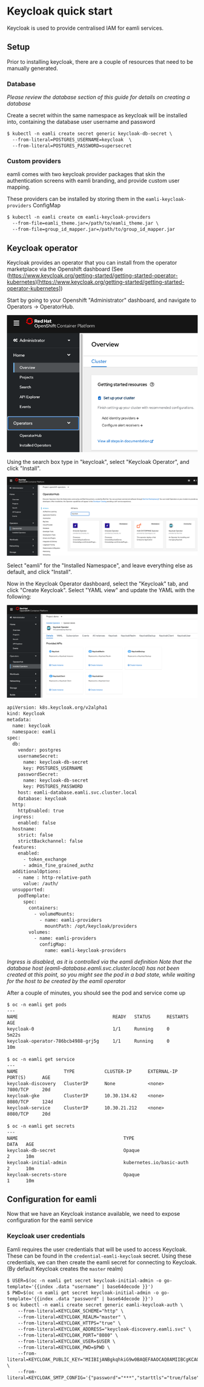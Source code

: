 # Keycloak quick start
Keycloak is used to provide centralised IAM for eamli services.

## Setup
Prior to installing keycloak, there are a couple of resources that need to be manually generated.

### Database

_Please review the database section of this guide for details on creating a database_

Create a secret within the same namespace as keycloak will be installed into, containing the database user username and password

    $ kubectl -n eamli create secret generic keycloak-db-secret \
      --from-literal=POSTGRES_USERNAME=keycloak  \
      --from-literal=POSTGRES_PASSWORD=supersecret

### Custom providers

eamli comes with two keycloak provider packages that skin the authentication screens with eamli branding, and provide custom user mapping.

These providers can be installed by storing them in the `eamli-keycloak-providers` ConfigMap

    $ kubectl -n eamli create cm eamli-keycloak-providers
      --from-file=eamli_theme.jar=/path/to/eamli_theme.jar \
      --from-file=group_id_mapper.jar=/path/to/group_id_mapper.jar

###

## Keycloak operator
Keycloak provides an operator that you can install from the operator marketplace via the Openshift dashboard (See (https://www.keycloak.org/getting-started/getting-started-operator-kubernetes)[https://www.keycloak.org/getting-started/getting-started-operator-kubernetes])

Start by going to your Openshift "Administrator" dashboard, and navigate to Operators -> OperatorHub.

![Admin Console](/imgs/keycloak/overview.png)

Using the search box type in "keycloak", select "Keycloak Operator", and click "Install".

![Operator Hub](/imgs/keycloak/operatorhub.png)

Select "eamli" for the "Installed Namespace", and leave everything else as default, and click "Install".

Now in the Keycloak Operator dashboard, select the "Keycloak" tab, and click "Create Keycloak". Select "YAML view" and update the YAML with the following:

![Operator Dashboard](/imgs/keycloak/dashboard.png)

    apiVersion: k8s.keycloak.org/v2alpha1
    kind: Keycloak
    metadata:
      name: keycloak
      namespace: eamli
    spec:
      db:
        vendor: postgres
        usernameSecret:
          name: keycloak-db-secret
          key: POSTGRES_USERNAME
        passwordSecret:
          name: keycloak-db-secret
          key: POSTGRES_PASSWORD
        host: eamli-database.eamli.svc.cluster.local
        database: keycloak
      http:
        httpEnabled: true
      ingress:
        enabled: false
      hostname:
        strict: false
        strictBackchannel: false
      features:
        enabled:
          - token_exchange
          - admin_fine_grained_authz
      additionalOptions:
        - name : http-relative-path
          value: /auth/
      unsupported:
        podTemplate:
          spec:
            containers:
              - volumeMounts:
                - name: eamli-providers
                  mountPath: /opt/keycloak/providers
            volumes:
              - name: eamli-providers
                configMap:
                  name: eamli-keycloak-providers

*Ingress is disabled, as it is controlled via the eamli definition*
*Note that the database host (eamli-database.eamli.svc.cluster.local) has not been created at this point, so you might see the pod in a bad state, while waiting for the host to be created by the eamli operator*

After a couple of minutes, you should see the pod and service come up

    $ oc -n eamli get pods
    ---
    NAME                                   READY   STATUS      RESTARTS   AGE
    keycloak-0                             1/1     Running     0          5m22s
    keycloak-operator-786bcb4988-grj5g     1/1     Running     0          10m

    $ oc -n eamli get service
    ---
    NAME                 TYPE           CLUSTER-IP      EXTERNAL-IP   PORT(S)      AGE
    keycloak-discovery   ClusterIP      None            <none>        7800/TCP     20d
    keycloak-gke         ClusterIP      10.30.134.62    <none>        8080/TCP     124d
    keycloak-service     ClusterIP      10.30.21.212    <none>        8080/TCP     20d

    $ oc -n eamli get secrets
    ---
    NAME                                       TYPE                                  DATA   AGE
    keycloak-db-secret                         Opaque                                2      10m
    keycloak-initial-admin                     kubernetes.io/basic-auth              2      10m
    keycloak-secrets-store                     Opaque                                1      10m

## Configuration for eamli

Now that we have an Keycloak instance available, we need to expose configuration for the eamli service

### Keycloak user credentials

Eamli requires the user credentials that will be used to access Keycloak. These can be found in the `credential-eamli-keycloak` secret.
Using these credentials, we can then create the eamli secret for connecting to Keycloak. (By default Keycloak creates the `master` realm)

    $ USER=$(oc -n eamli get secret keycloak-initial-admin -o go-template='{{index .data "username" | base64decode }}')
    $ PWD=$(oc -n eamli get secret keycloak-initial-admin -o go-template='{{index .data "password" | base64decode }}')
    $ oc kubectl -n eamli create secret generic eamli-keycloak-auth \
        --from-literal=KEYCLOAK_SCHEME="http" \
        --from-literal=KEYCLOAK_REALM="master" \
        --from-literal=KEYCLOAK_HTTPS="true" \
        --from-literal=KEYCLOAK_ADDRESS="keycloak-discovery.eamli.svc" \
        --from-literal=KEYCLOAK_PORT="8080" \
        --from-literal=KEYCLOAK_USER=$USER \
        --from-literal=KEYCLOAK_PWD=$PWD \
        --from-literal=KEYCLOAK_PUBLIC_KEY="MIIBIjANBgkqhkiG9w0BAQEFAAOCAQ8AMIIBCgKCAQEAjYsLSqw2YdUVzT69GOUS+3dSoIz4MzkIJ4EeHj6Iyg6jsQbPh5It3Q6gyhpIAkEtafcTQ9+bv6Y7D7ka2y/Ik69i+iLJYbH1AiJzCXE6I0SLUs6u6uCL7e1wgkFFRlLXP3NMmawRDRBySHE5VqTmr1biEVpcZ/qqKqeT94doFctVkgCumXfEyiPXiccoKUVEWNj2hsWnpEOfHtXdbOiDbgS6i7WUtPh5Tig+29/t91wvlGIOWDLoUD8WPeP8FtAM3WlhZtB/Bt9l+1Xx3lYvrvO5h9dwP0JwpCtmaLd5wGI7mGI1Ku9pp6Vkg2eQ/TnICNmQcn7BgWZ7febciKNDkQIDAQAB" \
        --from-literal=KEYCLOAK_SMTP_CONFIG='{"password"="***","starttls"="true/false","auth"="true/false","port"="***","host"="***","from"="***","ssl"="true/false","user"="**"}''


